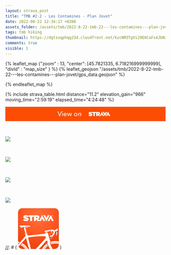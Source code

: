 ```yaml
---
layout: strava_post
title: "TMB #2.2 - Les Contamines - Plan Jovet"
date: 2022-08-22 12:34:17 +0200
assets_folder: /assets/tmb/2022-8-22-tmb-22---les-contamines---plan-jovet
tags: tmb hiking
thumbnail: https://dgtzuqphqg23d.cloudfront.net/kzcNM3TgVi29E6CaFx4JbNJIXHBgoZEbGKMctT6Eiro-768x1024.jpg
comments: true
visible: 1
---
```

[//]: # "TMB #2.2 - Les Contamines - Plan Jovet"


{% leaflet_map {"zoom" : 13,
                  "center": [45.7821335, 6.718216999999999],
                 "divId" : "map_size" } %}
    {% leaflet_geojson "/assets/tmb/2022-8-22-tmb-22---les-contamines---plan-jovet/gps_data.geojson" %}

{% endleaflet_map %}





{% include strava_table.html distance="11.2" elevation_gain="966" moving_time="2:59:19" elapsed_time="4:24:48" %}

[![](/assets/strava.jpg)](https://www.strava.com/activities/7688496562)


<br />

![](https://dgtzuqphqg23d.cloudfront.net/kzcNM3TgVi29E6CaFx4JbNJIXHBgoZEbGKMctT6Eiro-768x1024.jpg)


<br />

![](https://dgtzuqphqg23d.cloudfront.net/stN2rEgjN10sHX7bRmQAZnD4r4tNxnKSDb5V4cKEgOs-1024x768.jpg)


<br />

![](https://dgtzuqphqg23d.cloudfront.net/iQnqkNp8gu8MaA4gK1GlykBZMrpiZqhTdGAMVx6GLK8-1024x768.jpg)


<br />

![](https://dgtzuqphqg23d.cloudfront.net/iGSEPE1wacSZvjGUaGpAO1vgEDHeJmb5606zCLwY9tE-1024x768.jpg)


[//]: # ( ![image tooltip here](/assets/image.png) )